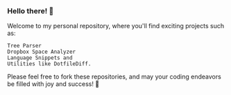 ### Hello there! 👋

Welcome to my personal repository, where you'll find exciting projects such as: 
```
Tree Parser
Dropbox Space Analyzer
Language Snippets and
Utilities like DotfileDiff.
```
Please feel free to fork these repositories, and may your coding endeavors be filled with joy and success! 🚀
